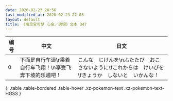 ```yaml
---
date: 2020-02-23 20:56
last_modified_at: 2020-02-23 22:03
layout: default
title: 《精灵宝可梦 心金／魂银》文本 347
---
```

| 编号 | 中文 | 日文 |
| ---- | ---- | ---- |
| 0 | 下面是自行车道\r乘着自行车飞翔！\n享受飞奔下坡的乐趣吧！ | こんな　じけんを\nふたたび　おこさないように\fこれからは　けいびを\fきょうか　しないと　いかんな！ |
{: .table .table-bordered .table-hover .xz-pokemon-text .xz-pokemon-text-HGSS }